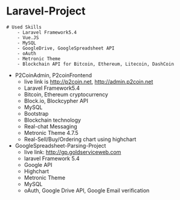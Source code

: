 # Laravel-Project
    # Used Skills
        - Laravel Framework5.4
        - Vue.JS
        - MySQL
        - GoogleDrive, GoogleSpreadsheet API
        - oAuth
        - Metronic Theme
        - Blockchain API for Bitcoin, Ethereum, Litecoin, DashCoin
+ P2CoinAdmin, P2coinFrontend
    - live link is http://p2coin.net, http://admin.p2coin.net
    - Laravel Framework5.4
    - Bitcoin, Ethereum cryptocurrency
    - Block.io, Blockcypher API
    - MySQL
    - Bootstrap
    - Blockchain technology
    - Real-chat Messaging
    - Metronic Theme 4.7.5
    - Real-Sell/Buy/Ordering chart using highchart
+ GoogleSpreadsheet-Parsing-Project
    - live link: http://gp.goldserviceweb.com
    - laravel Framework 5.4
    - Google API
    - Highchart
    - Metronic Theme
    - MySQL
    - oAuth, Google Drive API, Google Email verification


